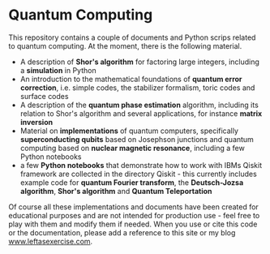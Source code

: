 # Quantum Computing

This repository contains a couple of documents and Python scrips related to quantum computing. At the moment, there is the following material.

- A description of **Shor's algorithm** for factoring large integers, including a **simulation** in Python
- An introduction to the mathematical foundations of **quantum error correction**, i.e. simple codes, the stabilizer formalism, toric codes and surface codes
- A description of the **quantum phase estimation** algorithm, including its relation to Shor's algorithm and several applications, for instance **matrix inversion**
- Material on **implementations** of quantum computers, specifically **superconducting qubits** based on Josephson junctions and quantum computing based on **nuclear magnetic resonance**, including a few Python notebooks
- a few **Python notebooks** that demonstrate how to work with IBMs Qiskit framework are collected in the directory Qiskit - this currently includes example code for **quantum Fourier transform**, the **Deutsch-Jozsa algorithm**, **Shor's algorithm** and **Quantum Teleportation**

Of course all these implementations and documents have been created for educational purposes and are not intended for production use - feel free to play with them and modify them if needed. When you use or cite this code or the documentation, please add a reference to this site or my blog www.leftasexercise.com.


